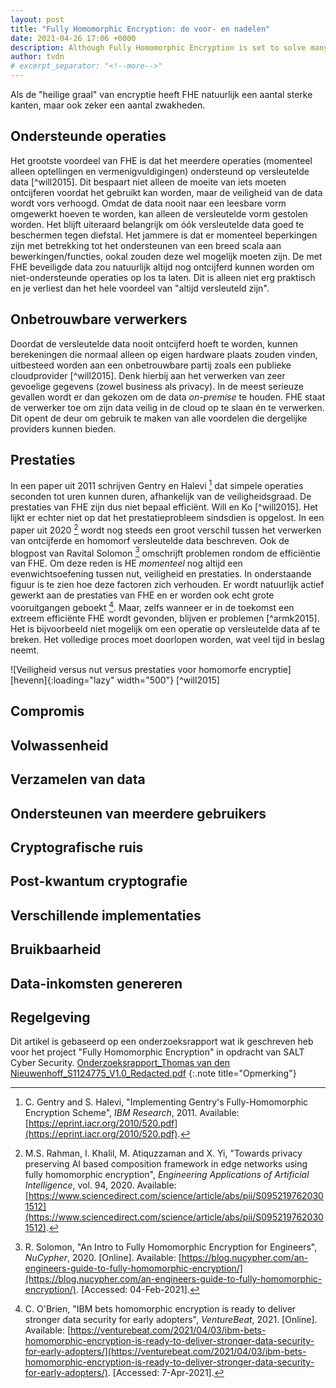 ```yaml
---
layout: post
title: "Fully Homomorphic Encryption: de voor- en nadelen"
date: 2021-04-26 17:06 +0000
description: Although Fully Homomorphic Encryption is set to solve many problems, it also causes new ones. What are the pros and cons?
author: tvdn
# excerpt_separator: "<!--more-->"
---
```


Als de "heilige graal" van encryptie heeft FHE natuurlijk een aantal sterke kanten, maar ook zeker een aantal zwakheden.

## Ondersteunde operaties

Het grootste voordeel van FHE is dat het meerdere operaties (momenteel alleen optellingen en vermenigvuldigingen) ondersteund op versleutelde data [^will2015]. Dit bespaart niet alleen de moeite van iets moeten ontcijferen voordat het gebruikt kan worden, maar de veiligheid van de data wordt vors verhoogd. Omdat de data nooit naar een leesbare vorm omgewerkt hoeven te worden, kan alleen de versleutelde vorm gestolen worden. Het blijft uiteraard belangrijk om óók versleutelde data goed te beschermen tegen diefstal. Het jammere is dat er momenteel beperkingen zijn met betrekking tot het ondersteunen van een breed scala aan bewerkingen/functies, ookal zouden deze wel mogelijk moeten zijn. De met FHE beveiligde data zou natuurlijk altijd nog ontcijferd kunnen worden om niet-ondersteunde operaties op los ta laten. Dit is alleen niet erg praktisch en je verliest dan het hele voordeel van "altijd versleuteld zijn".

## Onbetrouwbare verwerkers

Doordat de versleutelde data nooit ontcijferd hoeft te worden, kunnen berekeningen die normaal alleen op eigen hardware plaats zouden vinden, uitbesteed worden aan een onbetrouwbare partij zoals een publieke cloudprovider [^will2015]. Denk hierbij aan het verwerken van zeer gevoelige gegevens (zowel business als privacy). In de meest serieuze gevallen wordt er dan gekozen om de data *on-premise* te houden. FHE staat de verwerker toe om zijn data veilig in de cloud op te slaan én te verwerken. Dit opent de deur om gebruik te maken van alle voordelen die dergelijke providers kunnen bieden.

## Prestaties

In een paper uit 2011 schrijven Gentry en Halevi [^gentry2011] dat simpele operaties seconden tot uren kunnen duren, afhankelijk van de veiligheidsgraad. De prestaties van FHE zijn dus niet bepaal efficiënt. Will en Ko [^will2015]. Het lijkt er echter niet op dat het prestatieprobleem sindsdien is opgelost. In een paper uit 2020 [^rahman2020] wordt nog steeds een groot verschil tussen het verwerken van ontcijferde en homomorf versleutelde data beschreven. Ook de blogpost van Ravital Solomon [^solomon2020] omschrijft problemen rondom de efficiëntie van FHE. Om deze reden is HE *momenteel* nog altijd een evenwichtsoefening tussen nut, veiligheid en prestaties. In onderstaande figuur is te zien hoe deze factoren zich verhouden. Er wordt natuurlijk actief gewerkt aan de prestaties van FHE en er worden ook echt grote vooruitgangen geboekt [^obrien2021]. Maar, zelfs wanneer er in de toekomst een extreem efficiënte FHE wordt gevonden, blijven er problemen [^armk2015]. Het is bijvoorbeeld niet mogelijk om een operatie op versleutelde data af te breken. Het volledige proces moet doorlopen worden, wat veel tijd in beslag neemt.

![Veiligheid versus nut versus prestaties voor homomorfe encryptie][hevenn]{:loading="lazy" width="500"} [^will2015]

## Compromis

## Volwassenheid

## Verzamelen van data

## Ondersteunen van meerdere gebruikers

## Cryptografische ruis

## Post-kwantum cryptografie

## Verschillende implementaties

## Bruikbaarheid

## Data-inkomsten genereren

## Regelgeving



Dit artikel is gebaseerd op een onderzoeksrapport wat ik geschreven heb voor het project "Fully Homomorphic Encryption" in opdracht van SALT Cyber Security. [Onderzoeksrapport_Thomas van den Nieuwenhoff_S1124775_V1.0_Redacted.pdf]()
{:.note title="Opmerking"}

<!-- Sources -->
[^gentry2011]: C. Gentry and S. Halevi, "Implementing Gentry's Fully-Homomorphic Encryption Scheme", *IBM Research*, 2011. Available: [https://eprint.iacr.org/2010/520.pdf](https://eprint.iacr.org/2010/520.pdf).
[^rahman2020]: M.S. Rahman, I. Khalil, M. Atiquzzaman and X. Yi, "Towards privacy preserving AI based composition framework in edge networks using fully homomorphic encryption", *Engineering Applications of Artificial Intelligence*, vol. 94, 2020. Available: [https://www.sciencedirect.com/science/article/abs/pii/S0952197620301512](https://www.sciencedirect.com/science/article/abs/pii/S0952197620301512).
[^solomon2020]: R. Solomon, "An Intro to Fully Homomorphic Encryption for Engineers", *NuCypher*, 2020. [Online]. Available: [https://blog.nucypher.com/an-engineers-guide-to-fully-homomorphic-encryption/](https://blog.nucypher.com/an-engineers-guide-to-fully-homomorphic-encryption/). [Accessed: 04-Feb-2021].
[^obrien2021]: C. O'Brien, "IBM bets homomorphic encryption is ready to deliver stronger data security for early adopters", *VentureBeat*, 2021. [Online]. Available: [https://venturebeat.com/2021/04/03/ibm-bets-homomorphic-encryption-is-ready-to-deliver-stronger-data-security-for-early-adopters/](https://venturebeat.com/2021/04/03/ibm-bets-homomorphic-encryption-is-ready-to-deliver-stronger-data-security-for-early-adopters/). [Accessed: 7-Apr-2021].
